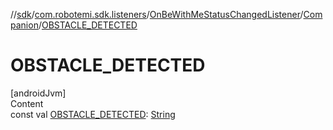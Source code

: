 //[sdk](../../../../index.md)/[com.robotemi.sdk.listeners](../../index.md)/[OnBeWithMeStatusChangedListener](../index.md)/[Companion](index.md)/[OBSTACLE_DETECTED](-o-b-s-t-a-c-l-e_-d-e-t-e-c-t-e-d.md)



# OBSTACLE_DETECTED  
[androidJvm]  
Content  
const val [OBSTACLE_DETECTED](-o-b-s-t-a-c-l-e_-d-e-t-e-c-t-e-d.md): [String](https://kotlinlang.org/api/latest/jvm/stdlib/kotlin/-string/index.html)  



